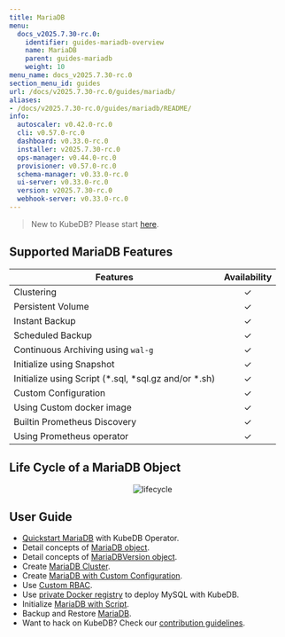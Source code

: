 ```yaml
---
title: MariaDB
menu:
  docs_v2025.7.30-rc.0:
    identifier: guides-mariadb-overview
    name: MariaDB
    parent: guides-mariadb
    weight: 10
menu_name: docs_v2025.7.30-rc.0
section_menu_id: guides
url: /docs/v2025.7.30-rc.0/guides/mariadb/
aliases:
- /docs/v2025.7.30-rc.0/guides/mariadb/README/
info:
  autoscaler: v0.42.0-rc.0
  cli: v0.57.0-rc.0
  dashboard: v0.33.0-rc.0
  installer: v2025.7.30-rc.0
  ops-manager: v0.44.0-rc.0
  provisioner: v0.57.0-rc.0
  schema-manager: v0.33.0-rc.0
  ui-server: v0.33.0-rc.0
  version: v2025.7.30-rc.0
  webhook-server: v0.33.0-rc.0
---
```


> New to KubeDB? Please start [here](/docs/v2025.7.30-rc.0/README).

## Supported MariaDB Features

| Features                                                | Availability |
|---------------------------------------------------------| :----------: |
| Clustering                                              |   &#10003;   |
| Persistent Volume                                       |   &#10003;   |
| Instant Backup                                          |   &#10003;   |
| Scheduled Backup                                        |   &#10003;   |
| Continuous Archiving using `wal-g`                      |   &#10003;   |
| Initialize using Snapshot                               |   &#10003;   |
| Initialize using Script (\*.sql, \*sql.gz and/or \*.sh) |   &#10003;   |
| Custom Configuration                                    |   &#10003;   |
| Using Custom docker image                               |   &#10003;   |
| Builtin Prometheus Discovery                            |   &#10003;   |
| Using Prometheus operator                               |   &#10003;   |

## Life Cycle of a MariaDB Object

<p align="center">
  <img alt="lifecycle"  src="/docs/v2025.7.30-rc.0/guides/mariadb/images/mariadb-lifecycle.png" >
</p>

## User Guide

- [Quickstart MariaDB](/docs/v2025.7.30-rc.0/guides/mariadb/quickstart/overview) with KubeDB Operator.
- Detail concepts of [MariaDB object](/docs/v2025.7.30-rc.0/guides/mariadb/concepts/mariadb).
- Detail concepts of [MariaDBVersion object](/docs/v2025.7.30-rc.0/guides/mariadb/concepts/mariadb-version).
- Create [MariaDB Cluster](/docs/v2025.7.30-rc.0/guides/mariadb/clustering/galera-cluster).
- Create [MariaDB with Custom Configuration](/docs/v2025.7.30-rc.0/guides/mariadb/configuration/using-config-file).
- Use [Custom RBAC](/docs/v2025.7.30-rc.0/guides/mariadb/custom-rbac/using-custom-rbac).
- Use [private Docker registry](/docs/v2025.7.30-rc.0/guides/mariadb/private-registry/quickstart) to deploy MySQL with KubeDB.
- Initialize [MariaDB with Script](/docs/v2025.7.30-rc.0/guides/mariadb/initialization/using-script).
- Backup and Restore [MariaDB](/docs/v2025.7.30-rc.0/guides/mariadb/backup/stash/overview).
- Want to hack on KubeDB? Check our [contribution guidelines](/docs/v2025.7.30-rc.0/CONTRIBUTING).
